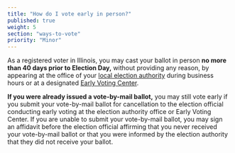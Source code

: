 ```yaml
---
title: "How do I vote early in person?"
published: true
weight: 5
section: "ways-to-vote"
priority: "Minor"
---
```

As a registered voter in Illinois, you may cast your ballot in person **no more than 40 days prior to Election Day,** without providing any reason, by appearing at the office of your [local election authority](http://www.elections.il.gov/ElectionAuthorities/ElecAuthorityList.aspx) during business hours or at a designated [Early Voting Center](http://www.elections.il.gov/VotingInformation/EarlyVotingLocations.aspx).  

**If you were already issued a vote-by-mail ballot,** you may still vote early if you submit your vote-by-mail ballot for cancellation to the election official conducting early voting at the election authority office or Early Voting Center. If you are unable to submit your vote-by-mail ballot, you may sign an affidavit before the election official affirming that you never received your vote-by-mail ballot or that you were informed by the election authority that they did not receive your ballot.  